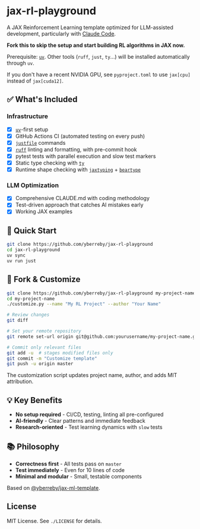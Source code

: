 # jax-rl-playground

A JAX Reinforcement Learning template optimized for LLM-assisted development, particularly with [Claude Code](https://docs.anthropic.com/en/docs/claude-code/overview).

**Fork this to skip the setup and start building RL algorithms in JAX now.**

Prerequisite: [`uv`](https://github.com/astral-sh/uv). Other tools (`ruff`, `just`, `ty`...) will be installed automatically through `uv`.

If you don't have a recent NVIDIA GPU, see `pyproject.toml` to use `jax[cpu]` instead of `jax[cuda12]`.

## ✅ What's Included

### Infrastructure
- [x] [`uv`](https://github.com/astral-sh/uv)-first setup
- [x] GitHub Actions CI (automated testing on every push)
- [x] [`justfile`](https://github.com/casey/just) commands
- [x] [`ruff`](https://github.com/astral-sh/ruff) linting and formatting, with pre-commit hook
- [x] pytest tests with parallel execution and slow test markers
- [x] Static type checking with [`ty`](https://github.com/astral-sh/ty)
- [x] Runtime shape checking with [`jaxtyping`](https://github.com/patrick-kidger/jaxtyping) + [`beartype`](https://github.com/beartype/beartype)

### LLM Optimization
- [x] Comprehensive CLAUDE.md with coding methodology
- [x] Test-driven approach that catches AI mistakes early
- [x] Working JAX examples

## 🚀 Quick Start

```bash
git clone https://github.com/yberreby/jax-rl-playground
cd jax-rl-playground
uv sync
uv run just
```

## 🍴 Fork & Customize

```bash
git clone https://github.com/yberreby/jax-rl-playground my-project-name
cd my-project-name
./customize.py --name "My RL Project" --author "Your Name"

# Review changes
git diff

# Set your remote repository
git remote set-url origin git@github.com:yourusername/my-project-name.git

# Commit only relevant files
git add -u  # stages modified files only
git commit -m "Customize template"
git push -u origin master
```

The customization script updates project name, author, and adds MIT attribution.

## 💡 Key Benefits

- **No setup required** - CI/CD, testing, linting all pre-configured
- **AI-friendly** - Clear patterns and immediate feedback
- **Research-oriented** - Test learning dynamics with `slow` tests

## 📚 Philosophy

- **Correctness first** - All tests pass on `master`
- **Test immediately** - Even for 10 lines of code
- **Minimal and modular** - Small, testable components

Based on [@yberreby/jax-ml-template](https://github.com/yberreby/jax-ml-template).

## License

MIT License. See `./LICENSE` for details.
